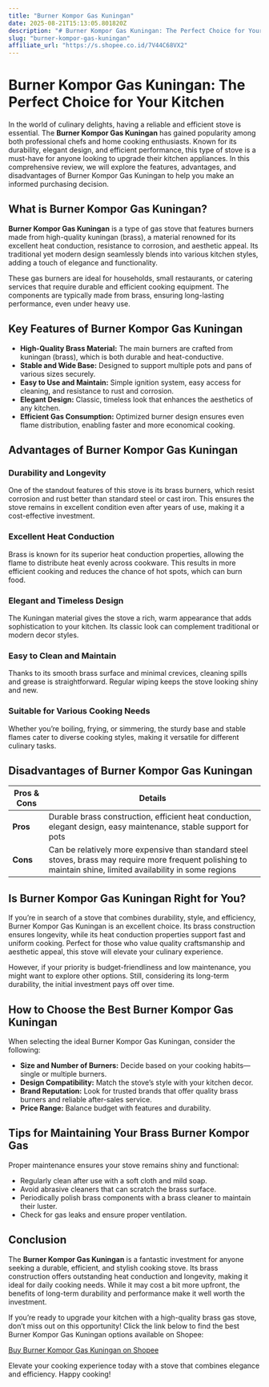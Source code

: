 ```yaml
---
title: "Burner Kompor Gas Kuningan"
date: 2025-08-21T15:13:05.801820Z
description: "# Burner Kompor Gas Kuningan: The Perfect Choice for Your Kitchen..."
slug: "burner-kompor-gas-kuningan"
affiliate_url: "https://s.shopee.co.id/7V44C68VX2"
---
```

# Burner Kompor Gas Kuningan: The Perfect Choice for Your Kitchen

In the world of culinary delights, having a reliable and efficient stove is essential. The **Burner Kompor Gas Kuningan** has gained popularity among both professional chefs and home cooking enthusiasts. Known for its durability, elegant design, and efficient performance, this type of stove is a must-have for anyone looking to upgrade their kitchen appliances. In this comprehensive review, we will explore the features, advantages, and disadvantages of Burner Kompor Gas Kuningan to help you make an informed purchasing decision.

## What is Burner Kompor Gas Kuningan?

**Burner Kompor Gas Kuningan** is a type of gas stove that features burners made from high-quality kuningan (brass), a material renowned for its excellent heat conduction, resistance to corrosion, and aesthetic appeal. Its traditional yet modern design seamlessly blends into various kitchen styles, adding a touch of elegance and functionality.

These gas burners are ideal for households, small restaurants, or catering services that require durable and efficient cooking equipment. The components are typically made from brass, ensuring long-lasting performance, even under heavy use.

## Key Features of Burner Kompor Gas Kuningan

- **High-Quality Brass Material:** The main burners are crafted from kuningan (brass), which is both durable and heat-conductive.
- **Stable and Wide Base:** Designed to support multiple pots and pans of various sizes securely.
- **Easy to Use and Maintain:** Simple ignition system, easy access for cleaning, and resistance to rust and corrosion.
- **Elegant Design:** Classic, timeless look that enhances the aesthetics of any kitchen.
- **Efficient Gas Consumption:** Optimized burner design ensures even flame distribution, enabling faster and more economical cooking.

## Advantages of Burner Kompor Gas Kuningan

### Durability and Longevity

One of the standout features of this stove is its brass burners, which resist corrosion and rust better than standard steel or cast iron. This ensures the stove remains in excellent condition even after years of use, making it a cost-effective investment.

### Excellent Heat Conduction

Brass is known for its superior heat conduction properties, allowing the flame to distribute heat evenly across cookware. This results in more efficient cooking and reduces the chance of hot spots, which can burn food.

### Elegant and Timeless Design

The Kuningan material gives the stove a rich, warm appearance that adds sophistication to your kitchen. Its classic look can complement traditional or modern decor styles.

### Easy to Clean and Maintain

Thanks to its smooth brass surface and minimal crevices, cleaning spills and grease is straightforward. Regular wiping keeps the stove looking shiny and new.

### Suitable for Various Cooking Needs

Whether you’re boiling, frying, or simmering, the sturdy base and stable flames cater to diverse cooking styles, making it versatile for different culinary tasks.

## Disadvantages of Burner Kompor Gas Kuningan

| **Pros & Cons** | **Details** |
|------------------|-------------|
| **Pros** | Durable brass construction, efficient heat conduction, elegant design, easy maintenance, stable support for pots |
| **Cons** | Can be relatively more expensive than standard steel stoves, brass may require more frequent polishing to maintain shine, limited availability in some regions |

## Is Burner Kompor Gas Kuningan Right for You?

If you’re in search of a stove that combines durability, style, and efficiency, Burner Kompor Gas Kuningan is an excellent choice. Its brass construction ensures longevity, while its heat conduction properties support fast and uniform cooking. Perfect for those who value quality craftsmanship and aesthetic appeal, this stove will elevate your culinary experience.

However, if your priority is budget-friendliness and low maintenance, you might want to explore other options. Still, considering its long-term durability, the initial investment pays off over time.

## How to Choose the Best Burner Kompor Gas Kuningan

When selecting the ideal Burner Kompor Gas Kuningan, consider the following:

- **Size and Number of Burners:** Decide based on your cooking habits—single or multiple burners.
- **Design Compatibility:** Match the stove’s style with your kitchen decor.
- **Brand Reputation:** Look for trusted brands that offer quality brass burners and reliable after-sales service.
- **Price Range:** Balance budget with features and durability.

## Tips for Maintaining Your Brass Burner Kompor Gas

Proper maintenance ensures your stove remains shiny and functional:

- Regularly clean after use with a soft cloth and mild soap.
- Avoid abrasive cleaners that can scratch the brass surface.
- Periodically polish brass components with a brass cleaner to maintain their luster.
- Check for gas leaks and ensure proper ventilation.

## Conclusion

The **Burner Kompor Gas Kuningan** is a fantastic investment for anyone seeking a durable, efficient, and stylish cooking stove. Its brass construction offers outstanding heat conduction and longevity, making it ideal for daily cooking needs. While it may cost a bit more upfront, the benefits of long-term durability and performance make it well worth the investment.

If you’re ready to upgrade your kitchen with a high-quality brass gas stove, don’t miss out on this opportunity! Click the link below to find the best Burner Kompor Gas Kuningan options available on Shopee:

[Buy Burner Kompor Gas Kuningan on Shopee](https://s.shopee.co.id/7V44C68VX2)

Elevate your cooking experience today with a stove that combines elegance and efficiency. Happy cooking!